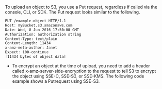 To upload an object to S3, you use a Put request, regardless if called via the console, CLI, or SDK. The Put request looks similar to the following.

```sh
PUT /example-object HTTP/1.1
Host: myBucket.s3.amazonaws.com
Date: Wed, 8 Jun 2016 17:50:00 GMT
Authorization: authorization string
Content-Type: text/plain
Content-Length: 11434
x-amz-meta-author: Janet
Expect: 100-continue
[11434 bytes of object data]
```

* To encrypt an object at the time of upload, you need to add a header called x-amz-server-side-encryption to the request to tell S3 to encrypt the object using SSE-C, SSE-S3, or SSE-KMS. The following code example shows a Putrequest using SSE-S3.


